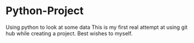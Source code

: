 # Python-Project
Using python to look at some data
This is my first real attempt at using git  hub while creating a project.
Best wishes to myself.
